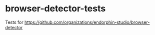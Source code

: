 # browser-detector-tests
Tests for https://github.com/organizations/endorphin-studio/browser-detector
